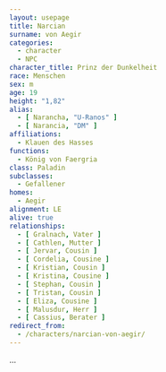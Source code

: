 ```yaml
---
layout: usepage
title: Narcian 
surname: von Aegir
categories:
  - character
  - NPC
character_title: Prinz der Dunkelheit
race: Menschen
sex: m
age: 19
height: "1,82"
alias:
  - [ Narancha, "U-Ranos" ]
  - [ Narancia, "DM" ]
affiliations:
  - Klauen des Hasses
functions:
  - König von Faergria
class: Paladin
subclasses:
  - Gefallener
homes:
  - Aegir
alignment: LE
alive: true
relationships:
  - [ Gralnach, Vater ]
  - [ Cathlen, Mutter ]
  - [ Jervar, Cousin ]
  - [ Cordelia, Cousine ]
  - [ Kristian, Cousin ]
  - [ Kristina, Cousine ]
  - [ Stephan, Cousin ]
  - [ Tristan, Cousin ]
  - [ Eliza, Cousine ]
  - [ Malusdur, Herr ]
  - [ Cassius, Berater ]
redirect_from:
  - /characters/narcian-von-aegir/
---
```


...